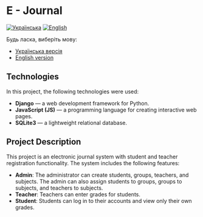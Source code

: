 # E - Journal

[![Українська](https://img.shields.io/badge/Мова-Українська-blue)](README_uk.md) [![English](https://img.shields.io/badge/Language-English-green)](README_en.md)

Будь ласка, виберіть мову:

- [Українська версія](README_uk.md)
- [English version](README_en.md)

## Technologies

In this project, the following technologies were used:

- **Django** — a web development framework for Python.
- **JavaScript (JS)** — a programming language for creating interactive web pages.
- **SQLite3** — a lightweight relational database.

## Project Description

This project is an electronic journal system with student and teacher registration functionality. The system includes the following features:

- **Admin**: The administrator can create students, groups, teachers, and subjects. The admin can also assign students to groups, groups to subjects, and teachers to subjects.
- **Teacher**: Teachers can enter grades for students.
- **Student**: Students can log in to their accounts and view only their own grades.

